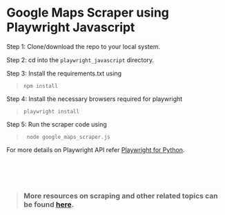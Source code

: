 # Google Maps Scraper using Playwright Javascript

 Step 1:  Clone/download the repo to your local system.

Step 2: cd into the `playwright_javascript` directory.

Step 3: Install the requirements.txt using  
>`npm install`

Step 4: Install the necessary browsers required for playwright 
>`playwright install`

Step 5: Run the scraper code using
>` node google_maps_scraper.js`

For more details on Playwright API refer [Playwright for Python](https://playwright.dev/python/docs/api/class-playwright).


<br>
<br>
<br>

>### More resources on scraping and other related topics can be found [here](https://www.scrapehero.com/articles/).
